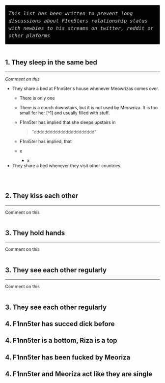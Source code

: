 <div style="background-color:#030303; border: 1px solid rgba(255,255,255,0.15); border-radius: 2px; padding: 15px 10px 15px">
<i style="font-size: 16px; word-wrap: break-word; overflow: auto; overflow-y: auto; overflow-y: hidden; color: #d0d0d0; font-size: 16px; line-height: 1.5; font-family: Monaco, Bitstream Vera Sans Mono, Lucida Console, Terminal, monospace;">This list has been written to prevent long discussions about F1nn5ters relationship status with newbies to his streams on twitter, reddit or other plaforms</i>    
</div>
<br/>

## 1. They sleep in the same bed
----
*Comment on this*

- They share a bed at F1nn5ter's house whenever Meowrizas comes over.
  - There is only one 
  - There is a couch downstairs, but it is not used by Meowriza. It is too small for her [^1] and usually filled with stuff.
  - F1nn5ter has implied that she sleeps upstairs in 
    >"ddddddddddddddddddddddd" 

  - F1nn5ter has implied, that  
  - x
    - x
- They share a bed whenever they visit other countries.



<br />
<br />

## 2. They kiss each other 
----
Comment on this
<br />
<br />

## 3. They hold hands
----
Comment on this
<br />
<br />

## 3. They see each other regularly
----
Comment on this
<br />
<br />

## 3. They see each other regularly

## 4. F1nn5ter has succed dick before


## 4. F1nn5ter is a bottom, Riza is a top


## 4. F1nn5ter has been fucked by Meoriza


## 4. F1nn5ter and Meoriza act like they are single
